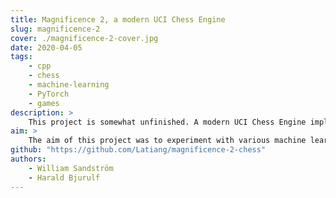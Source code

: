 ```yaml
---
title: Magnificence 2, a modern UCI Chess Engine
slug: magnificence-2
cover: ./magnificence-2-cover.jpg
date: 2020-04-05
tags:
    - cpp
    - chess
    - machine-learning
    - PyTorch
    - games
description: >
    This project is somewhat unfinished. A modern UCI Chess Engine implemented in C++ with state of the art Bitboards. It was developed with the intention of using machine learning (via PyTorch) together with a Monte Carlo tree search for playing.
aim: >
    The aim of this project was to experiment with various machine learning techniques in relation to game tree search. It was also to improve on the general chess engine foundations laid by Magnificence 1. Inspired by AlphaZero and LeelaChessZero.
github: "https://github.com/Latiang/magnificence-2-chess"
authors: 
    - William Sandström
    - Harald Bjurulf
---
```

